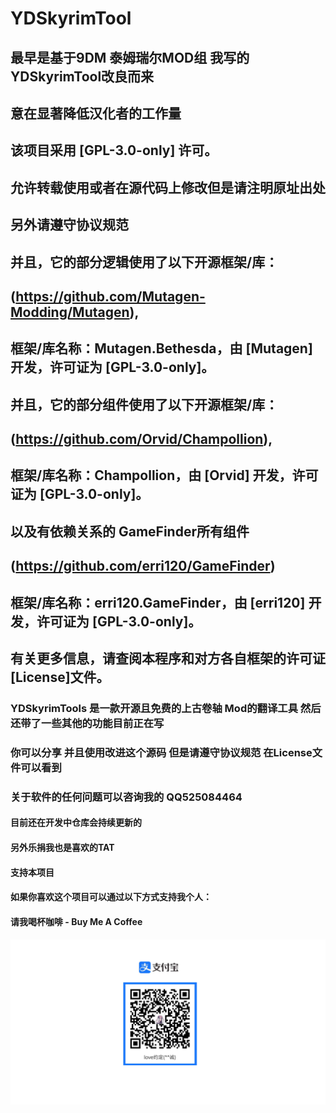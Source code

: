 # YDSkyrimTool
## 最早是基于9DM 泰姆瑞尔MOD组 我写的YDSkyrimTool改良而来
## 意在显著降低汉化者的工作量

## 该项目采用 [GPL-3.0-only] 许可。
## 允许转载使用或者在源代码上修改但是请注明原址出处 
## 另外请遵守协议规范

## 并且，它的部分逻辑使用了以下开源框架/库：
## (https://github.com/Mutagen-Modding/Mutagen),
## 框架/库名称：Mutagen.Bethesda，由 [Mutagen] 开发，许可证为 [GPL-3.0-only]。

## 并且，它的部分组件使用了以下开源框架/库：
## (https://github.com/Orvid/Champollion),
## 框架/库名称：Champollion，由 [Orvid] 开发，许可证为 [GPL-3.0-only]。

## 以及有依赖关系的 GameFinder所有组件
## (https://github.com/erri120/GameFinder)
## 框架/库名称：erri120.GameFinder，由 [erri120] 开发，许可证为 [GPL-3.0-only]。

## 有关更多信息，请查阅本程序和对方各自框架的许可证[License]文件。

### YDSkyrimTools 是一款开源且免费的上古卷轴 Mod的翻译工具 然后还带了一些其他的功能目前正在写
### 你可以分享 并且使用改进这个源码 但是请遵守协议规范 在License文件可以看到
### 关于软件的任何问题可以咨询我的 QQ525084464

#### 目前还在开发中仓库会持续更新的

#### 另外乐捐我也是喜欢的TAT
#### 支持本项目

#### 如果你喜欢这个项目可以通过以下方式支持我个人：
#### 请我喝杯咖啡 -  Buy Me A Coffee
#### ![支付宝](alipay_qrcode.jpg)
